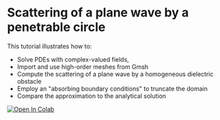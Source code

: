 # Scattering of a plane wave by a penetrable circle

This tutorial illustrates how to:
 
 * Solve PDEs with complex-valued fields,
 * Import and use high-order meshes from Gmsh
 * Compute the scattering of a plane wave by a homogeneous dielectric obstacle
 * Employ an "absorbing boundary conditions" to truncate the domain
 * Compare the approximation to the analytical solution

[![Open In Colab](https://colab.research.google.com/assets/colab-badge.svg)](https://colab.research.google.com/github/IgorBaratta/FEniCSxCourse/blob/ICMC23/Problem7_Helmholtz/helmholtz.ipynb)
